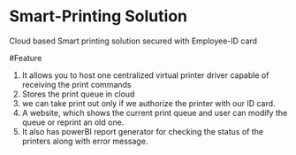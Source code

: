 # Smart-Printing Solution
Cloud based Smart printing solution secured with Employee-ID card 

#Feature
1. It allows you to host one centralized virtual printer driver capable of receiving the print commands
2. Stores the print queue in cloud 
3. we can take print out only if we authorize the printer with our ID card. 
4. A website, which shows the current print queue and user can modify the queue or reprint an old one. 
5. It also has powerBI report generator for checking the status of the printers along with error message.
